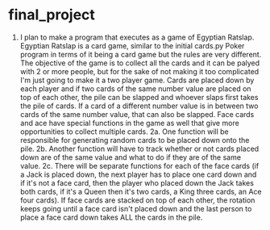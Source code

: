 # final_project
1. I plan to make a program that executes as a game of Egyptian Ratslap. Egyptian Ratslap is a card game, similar to the initial cards.py Poker program  in terms of it being a card game but the rules are very different. The objective of the game is to collect all the cards and it can be palyed with 2 or more people, but for the sake of not making it too complicated I'm just going to make it a two player game. Cards are placed down by each player and if two cards of the same number value are placed on top of each other, the pile can be slapped and whoever slaps first takes the pile of cards. If a card of a different number value is in between two cards of the same number value, that can also be slapped. Face cards and ace have special functions in the game as well that give more opportunities to collect multiple cards.
2a. One function will be responsible for generating random cards to be placed down onto the pile.
2b. Another function will have to track whether or not cards placed down are of the same value and what to do if they are of the same value.
2c. There will be separate functions for each of the face cards (if a Jack is placed down, the next player has to place one card down and if it's not a face       card, then the player who placed down the Jack takes both cards, if it's a Queen then it's two cards, a King three cards, an Ace four cards). If face          cards are stacked on top of each other, the rotation keeps going until a face card isn't placed down and the last person to place a face card down takes       ALL the cards in the pile.
